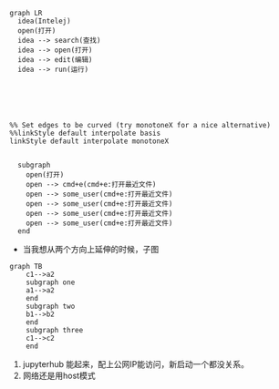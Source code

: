``` mermaid
graph LR
  idea(Intelej)
  open(打开)
  idea --> search(查找)
  idea --> open(打开)
  idea --> edit(编辑)
  idea --> run(运行)






%% Set edges to be curved (try monotoneX for a nice alternative)
%%linkStyle default interpolate basis
linkStyle default interpolate monotoneX


  subgraph
    open(打开)
    open --> cmd+e(cmd+e:打开最近文件)
    open --> some_user(cmd+e:打开最近文件)
    open --> some_user(cmd+e:打开最近文件)
    open --> some_user(cmd+e:打开最近文件)
    open --> some_user(cmd+e:打开最近文件)
  end
```

- 当我想从两个方向上延伸的时候，子图


``` mermaid
graph TB
    c1-->a2
    subgraph one
    a1-->a2
    end
    subgraph two
    b1-->b2
    end
    subgraph three
    c1-->c2
    end
```

1. jupyterhub 能起来，配上公网IP能访问，新启动一个都没关系。
2. 网络还是用host模式
